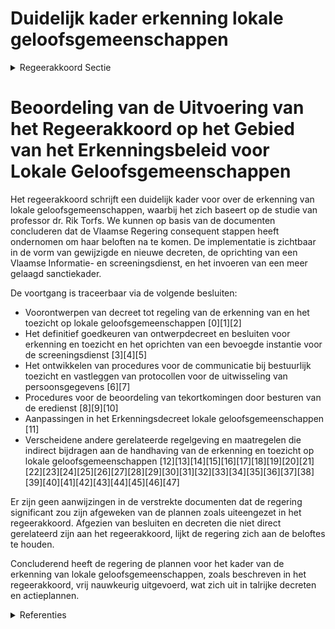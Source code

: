 # Duidelijk kader erkenning lokale geloofsgemeenschappen

<details>
        <summary>Regeerakkoord Sectie </summary>
        <p>2.2.5 Duidelijk kader erkenning lokale geloofsgemeenschappen We passen de bestaande regels binnen de Vlaamse bevoegdheden maximaal aan in lijn met de aanbevelingen van de studie van professor dr. Rik Torfs: Lokale geloofsgemeenschappen die willen erkend worden en de bijbehorende finan-ciering wensen te ontvangen, moeten een wachtperiode van vier jaar met gunstig gevolg doorlopen hebben. De reeds erkende geloofsgemeenschappen krijgen één jaar tijd om zich te conformeren aan de nieuwe regelgeving. Deze procedure is ook van toepassing op de aanvraagdossiers die vóór 1 juli 2019 ingediend zijn. Op financieel vlak wordt geopteerd voor verscherpte trans-parantie. Zo komt er een verbod op buiten-landse financiering die rechtstreeks of onrechtstreeks afbreuk doet aan de onaf-hankelijkheid van de gemeenschap en verband houdt met extremisme. Daarnaast wordt het verplicht om bij de jaarrekening de herkomst te vermelden van giften en wordt de jaarrekening bijgevoegd van vzw’s of andere instellingen die verbonden zijn met de lokale geloofsgemeenschap. De Vlaamse overheid houdt toezicht op de handhaving van de regels door de betref-fende verantwoordelijke besturen. Om een professionele screening op basis van de nieuwe criteria te kunnen realiseren wordt een Vlaamse dienst opgericht met de nodige competenties terzake. Het gebruik van het Nederlands in de context die de taalwetgeving voorziet, wordt meegenomen in de erkenningsvoor-waarden. Wat de handhaving van de erkenningscri-teria betreft, voorzien we dat de verkiezing van de bestuursorganen van alle erkende lokale geloofsgemeenschappen op dezelfde dag gebeurt. Zo wordt de opvolging van de vervanging van de bestuursorganen duide-lijker. Daarnaast voorzien we een uitgebreider palet aan sanctioneringsmogelijkheden. Vandaag bestaat maar één sanctie, de opheffing van de erkenning. We werken een meer gelaagd sanctieapparaat uit om de effectiviteit van de handhaving te versterken (gedeeltelijke inhouding van de tekortendekking, tijdelijke opheffing van de erkenning…). Ten slotte maken we afspraken met de fede-rale overheid over het inschakelen van de lokale integrale veiligheidscellen als actor om mogelijke inbreuken van de geloofsge-meenschap tegen de Grondwet en het EVRM vast te stellen. De bestaande vrijstelling van onroerende voorheffing voor openbare erediensten of vrijzinnige dienstverleningen geldt in de toekomst enkel nog voor erkende lokale geloofsgemeenschappen. </p>
        </details> 

# Beoordeling van de Uitvoering van het Regeerakkoord op het Gebied van het Erkenningsbeleid voor Lokale Geloofsgemeenschappen

Het regeerakkoord schrijft een duidelijk kader voor over de erkenning van lokale geloofsgemeenschappen, waarbij het zich baseert op de studie van professor dr. Rik Torfs. We kunnen op basis van de documenten concluderen dat de Vlaamse Regering consequent stappen heeft ondernomen om haar beloften na te komen. De implementatie is zichtbaar in de vorm van gewijzigde en nieuwe decreten, de oprichting van een Vlaamse Informatie- en screeningsdienst, en het invoeren van een meer gelaagd sanctiekader. 

De voortgang is traceerbaar via de volgende besluiten:

- Voorontwerpen van decreet tot regeling van de erkenning van en het toezicht op lokale geloofsgemeenschappen \[0\]\[1\]\[2\]
- Het definitief goedkeuren van ontwerpdecreet en besluiten voor erkenning en toezicht en het oprichten van een bevoegde instantie voor de screeningsdienst \[3\]\[4\]\[5\]
- Het ontwikkelen van procedures voor de communicatie bij bestuurlijk toezicht en vastleggen van protocollen voor de uitwisseling van persoonsgegevens \[6\]\[7\]
- Procedures voor de beoordeling van tekortkomingen door besturen van de eredienst \[8\]\[9\]\[10\]
- Aanpassingen in het Erkenningsdecreet lokale geloofsgemeenschappen \[11\]
- Verscheidene andere gerelateerde regelgeving en maatregelen die indirect bijdragen aan de handhaving van de erkenning en toezicht op lokale geloofsgemeenschappen \[12\]\[13\]\[14\]\[15\]\[16\]\[17\]\[18\]\[19\]\[20\]\[21\]\[22\]\[23\]\[24\]\[25\]\[26\]\[27\]\[28\]\[29\]\[30\]\[31\]\[32\]\[33\]\[34\]\[35\]\[36\]\[37\]\[38\]\[39\]\[40\]\[41\]\[42\]\[43\]\[44\]\[45\]\[46\]\[47\]

Er zijn geen aanwijzingen in de verstrekte documenten dat de regering significant zou zijn afgeweken van de plannen zoals uiteengezet in het regeerakkoord. Afgezien van besluiten en decreten die niet direct gerelateerd zijn aan het regeerakkoord, lijkt de regering zich aan de beloftes te houden.

Concluderend heeft de regering de plannen voor het kader van de erkenning van lokale geloofsgemeenschappen, zoals beschreven in het regeerakkoord, vrij nauwkeurig uitgevoerd, wat zich uit in talrijke decreten en actieplannen.

<details>
        <summary> Referenties</summary>
        
**[\[0\]](https://beslissingenvlaamseregering.vlaanderen.be/?search=Erkenning%20en%20toezicht%20lokale%20geloofsgemeenschappen%3A%20wijzigingsdecreet&dateOption=select&startDate=2021-03-19T09%3A00%3A00Z&endDate=2021-03-19T09%3A00%3A00Z)** : **(2021-03-19)** Erkenning en toezicht lokale geloofsgemeenschappen: wijzigingsdecreet 

**[\[1\]](https://beslissingenvlaamseregering.vlaanderen.be/?search=Decreet%20erkenning%20en%20toezicht%20op%20lokale%20geloofsgemeenschappen&dateOption=select&startDate=2020-11-13T09%3A00%3A00Z&endDate=2020-11-13T09%3A00%3A00Z)** : **(2020-11-13)** Decreet erkenning en toezicht op lokale geloofsgemeenschappen 

**[\[2\]](https://beslissingenvlaamseregering.vlaanderen.be/?search=Erkenning%20en%20toezicht%20lokale%20geloofsgemeenschappen%3A%20wijzigingsdecreet&dateOption=select&startDate=2021-06-04T08%3A00%3A00Z&endDate=2021-06-04T08%3A00%3A00Z)** : **(2021-06-04)** Erkenning en toezicht lokale geloofsgemeenschappen: wijzigingsdecreet 

**[\[3\]](https://beslissingenvlaamseregering.vlaanderen.be/?search=Erkenning%20en%20toezicht%20lokale%20geloofsgemeenschappen%3A%20wijzigingsdecreet&dateOption=select&startDate=2021-10-22T08%3A00%3A00Z&endDate=2021-10-22T08%3A00%3A00Z)** : **(2021-10-22)** Erkenning en toezicht lokale geloofsgemeenschappen: wijzigingsdecreet 

**[\[4\]](https://beslissingenvlaamseregering.vlaanderen.be/?search=Erkenningsdecreet%20lokale%20geloofsgemeenschappen%3A%20aanwijzing%20Informatie-%20en%20screeningsdienst&dateOption=select&startDate=2021-10-29T09%3A15%3A00Z&endDate=2021-10-29T09%3A15%3A00Z)** : **(2021-10-29)** Erkenningsdecreet lokale geloofsgemeenschappen: aanwijzing Informatie- en screeningsdienst 

**[\[5\]](https://beslissingenvlaamseregering.vlaanderen.be/?search=Erkenningsdecreet%20lokale%20geloofsgemeenschappen%3A%20aanwijzing%20Informatie-%20en%20screeningsdienst&dateOption=select&startDate=2021-12-10T09%3A00%3A00Z&endDate=2021-12-10T09%3A00%3A00Z)** : **(2021-12-10)** Erkenningsdecreet lokale geloofsgemeenschappen: aanwijzing Informatie- en screeningsdienst 

**[\[6\]](https://beslissingenvlaamseregering.vlaanderen.be/?search=Erkenning%20lokale%20geloofsgemeenschappen%3A%20wijze%20van%20communicatie%20bestuurlijk%20toezicht&dateOption=select&startDate=2021-11-26T09%3A00%3A00Z&endDate=2021-11-26T09%3A00%3A00Z)** : **(2021-11-26)** Erkenning lokale geloofsgemeenschappen: wijze van communicatie bestuurlijk toezicht 

**[\[7\]](https://beslissingenvlaamseregering.vlaanderen.be/?search=Erkenning%20lokale%20geloofsgemeenschappen%3A%20wijze%20van%20communicatie%20bestuurlijk%20toezicht&dateOption=select&startDate=2022-02-04T09%3A00%3A00Z&endDate=2022-02-04T09%3A00%3A00Z)** : **(2022-02-04)** Erkenning lokale geloofsgemeenschappen: wijze van communicatie bestuurlijk toezicht 

**[\[8\]](https://beslissingenvlaamseregering.vlaanderen.be/?search=Procedure%20beoordeling%20ontvankelijkheid%20zwaarwichtige%20aanwijzingen%20van%20tekortkoming%20door%20een%20bestuur%20van%20een%20eredienst&dateOption=select&startDate=2021-12-17T09%3A00%3A00Z&endDate=2021-12-17T09%3A00%3A00Z)** : **(2021-12-17)** Procedure beoordeling ontvankelijkheid zwaarwichtige aanwijzingen van tekortkoming door een bestuur van een eredienst 

**[\[9\]](https://beslissingenvlaamseregering.vlaanderen.be/?search=Procedure%20zwaarwichtige%20aanwijzingen%20van%20tekortkoming%20door%20een%20bestuur%20van%20een%20eredienst&dateOption=select&startDate=2021-10-29T09%3A15%3A00Z&endDate=2021-10-29T09%3A15%3A00Z)** : **(2021-10-29)** Procedure zwaarwichtige aanwijzingen van tekortkoming door een bestuur van een eredienst 

**[\[10\]](https://beslissingenvlaamseregering.vlaanderen.be/?search=Procedure%20beoordeling%20ontvankelijkheid%20zwaarwichtige%20aanwijzingen%20van%20tekortkoming%20door%20een%20bestuur%20van%20een%20eredienst&dateOption=select&startDate=2022-01-28T09%3A00%3A00Z&endDate=2022-01-28T09%3A00%3A00Z)** : **(2022-01-28)** Procedure beoordeling ontvankelijkheid zwaarwichtige aanwijzingen van tekortkoming door een bestuur van een eredienst 

**[\[11\]](https://beslissingenvlaamseregering.vlaanderen.be/?search=Erkenningsdecreet%20Lokale%20Geloofsgemeenschappen%3A%20aanvulling&dateOption=select&startDate=2022-07-15T08%3A00%3A00Z&endDate=2022-07-15T08%3A00%3A00Z)** : **(2022-07-15)** Erkenningsdecreet Lokale Geloofsgemeenschappen: aanvulling 

**[\[12\]](https://beslissingenvlaamseregering.vlaanderen.be/?search=Cultureel-erfgoedconvenants%202021-2026%3A%20toekenning%20werkingssubsidies&dateOption=select&startDate=2020-10-09T08%3A00%3A00Z&endDate=2020-10-09T08%3A00%3A00Z)** : **(2020-10-09)** Cultureel-erfgoedconvenants 2021-2026: toekenning werkingssubsidies 

**[\[13\]](https://beslissingenvlaamseregering.vlaanderen.be/?search=Her-%20of%20nevenbestemming%20%28voormalige%29%20parochiekerken%3A%20wijzigingsdecreet&dateOption=select&startDate=2022-11-10T07%3A00%3A00Z&endDate=2022-11-10T07%3A00%3A00Z)** : **(2022-11-10)** Her- of nevenbestemming (voormalige) parochiekerken: wijzigingsdecreet 

**[\[14\]](https://beslissingenvlaamseregering.vlaanderen.be/?search=Wijziging%20decreet%20lokaal%20bestuur%3A%20optimalisatie%20regelingen%20rond%20verzelfstandigings-%20en%20samenwerkingsvormen%20en%20inhoudelijke%20verbeteringen%20wat%20betreft%20de%20organisatie%20en%20werking&dateOption=select&startDate=2023-02-17T09%3A00%3A00Z&endDate=2023-02-17T09%3A00%3A00Z)** : **(2023-02-17)** Wijziging decreet lokaal bestuur: optimalisatie regelingen rond verzelfstandigings- en samenwerkingsvormen en inhoudelijke verbeteringen wat betreft de organisatie en werking 

**[\[15\]](https://beslissingenvlaamseregering.vlaanderen.be/?search=Wijziging%20Onroerenderfgoedbesluit%3A%20aanbrenging%20herkenningsteken%2C%20Onroerenderfgoedprijs%20en%20her-%20en%20nevenbestemming%20parochiekerken&dateOption=select&startDate=2023-10-06T08%3A00%3A00Z&endDate=2023-10-06T08%3A00%3A00Z)** : **(2023-10-06)** Wijziging Onroerenderfgoedbesluit: aanbrenging herkenningsteken, Onroerenderfgoedprijs en her- en nevenbestemming parochiekerken 

**[\[16\]](https://beslissingenvlaamseregering.vlaanderen.be/?search=Wijzigingsbesluit%20armoedebestrijding%3A%20procedure%20erkenning%20als%20vormingsorganisatie%20rond%20armoede&dateOption=select&startDate=2023-06-30T08%3A00%3A00Z&endDate=2023-06-30T08%3A00%3A00Z)** : **(2023-06-30)** Wijzigingsbesluit armoedebestrijding: procedure erkenning als vormingsorganisatie rond armoede 

**[\[17\]](https://beslissingenvlaamseregering.vlaanderen.be/?search=Erkenning%20Vlaamse%20Ouderenraad&dateOption=select&startDate=2020-12-11T09%3A00%3A00Z&endDate=2020-12-11T09%3A00%3A00Z)** : **(2020-12-11)** Erkenning Vlaamse Ouderenraad 

**[\[18\]](https://beslissingenvlaamseregering.vlaanderen.be/?search=Werkingssubsidie%20cultureel-erfgoedconvenant%202021-2025%20Vlaamse%20Gemeenschapscommissie&dateOption=select&startDate=2021-07-09T08%3A00%3A00Z&endDate=2021-07-09T08%3A00%3A00Z)** : **(2021-07-09)** Werkingssubsidie cultureel-erfgoedconvenant 2021-2025 Vlaamse Gemeenschapscommissie 

**[\[19\]](https://beslissingenvlaamseregering.vlaanderen.be/?search=Wijzigingsbesluit%20armoedebestrijding%3A%20procedure%20erkenning%20als%20vormingsorganisatie%20rond%20armoede&dateOption=select&startDate=2023-04-21T08%3A00%3A00Z&endDate=2023-04-21T08%3A00%3A00Z)** : **(2023-04-21)** Wijzigingsbesluit armoedebestrijding: procedure erkenning als vormingsorganisatie rond armoede 

**[\[20\]](https://beslissingenvlaamseregering.vlaanderen.be/?search=Aanvullende%20erkenningsvoorwaarden%20en%20erkenningsprocedure%20cli%C3%ABntenorganisaties%20in%20de%20jeugdhulp&dateOption=select&startDate=2020-10-16T07%3A00%3A00Z&endDate=2020-10-16T07%3A00%3A00Z)** : **(2020-10-16)** Aanvullende erkenningsvoorwaarden en erkenningsprocedure cliëntenorganisaties in de jeugdhulp 

**[\[21\]](https://beslissingenvlaamseregering.vlaanderen.be/?search=Bijkomende%20erkenning%20woonzorgcentra&dateOption=select&startDate=2020-07-10T08%3A00%3A00Z&endDate=2020-07-10T08%3A00%3A00Z)** : **(2020-07-10)** Bijkomende erkenning woonzorgcentra 

**[\[22\]](https://beslissingenvlaamseregering.vlaanderen.be/?search=Wijziging%20regelgeving%20erkenning%20gezondheidszorgberoepen&dateOption=select&startDate=2023-01-13T09%3A00%3A00Z&endDate=2023-01-13T09%3A00%3A00Z)** : **(2023-01-13)** Wijziging regelgeving erkenning gezondheidszorgberoepen 

**[\[23\]](https://beslissingenvlaamseregering.vlaanderen.be/?search=Prioriteitsbepaling%20eventuele%20subsidies%20herbestemming%20eredienstgebouwen%3A%20wijzigingsbesluit&dateOption=select&startDate=2022-11-18T09%3A00%3A00Z&endDate=2022-11-18T09%3A00%3A00Z)** : **(2022-11-18)** Prioriteitsbepaling eventuele subsidies herbestemming eredienstgebouwen: wijzigingsbesluit 

**[\[24\]](https://beslissingenvlaamseregering.vlaanderen.be/?search=Erkenningsvoorwaarden%20en%20subsidienormen%20voor%20voorzieningen%20in%20de%20jeugdhulp%3A%20wijzigingsbesluit&dateOption=select&startDate=2021-10-15T08%3A00%3A00Z&endDate=2021-10-15T08%3A00%3A00Z)** : **(2021-10-15)** Erkenningsvoorwaarden en subsidienormen voor voorzieningen in de jeugdhulp: wijzigingsbesluit 

**[\[25\]](https://beslissingenvlaamseregering.vlaanderen.be/?search=Wijziging%20regelgeving%20erkenning%20gezondheidszorgberoepen&dateOption=select&startDate=2022-10-07T08%3A00%3A00Z&endDate=2022-10-07T08%3A00%3A00Z)** : **(2022-10-07)** Wijziging regelgeving erkenning gezondheidszorgberoepen 

**[\[26\]](https://beslissingenvlaamseregering.vlaanderen.be/?search=Prioriteitsbepaling%20eventuele%20subsidies%20herbestemming%20eredienstgebouwen%3A%20wijzigingsbesluit&dateOption=select&startDate=2023-01-20T09%3A00%3A00Z&endDate=2023-01-20T09%3A00%3A00Z)** : **(2023-01-20)** Prioriteitsbepaling eventuele subsidies herbestemming eredienstgebouwen: wijzigingsbesluit 

**[\[27\]](https://beslissingenvlaamseregering.vlaanderen.be/?search=Bijkomende%20erkenning%20woonzorgcentra&dateOption=select&startDate=2020-06-05T08%3A00%3A00Z&endDate=2020-06-05T08%3A00%3A00Z)** : **(2020-06-05)** Bijkomende erkenning woonzorgcentra 

**[\[28\]](https://beslissingenvlaamseregering.vlaanderen.be/?search=Wijziging%20Onroerend-erfgoeddecreet%3A%20uitvoering%20visienota%20lokaal%20onroerend%20erfgoedbeleid%20%28en%20toekenning%20gewestelijke%20beboetingsbevoegdheid%29&dateOption=select&startDate=2021-11-19T09%3A00%3A00Z&endDate=2021-11-19T09%3A00%3A00Z)** : **(2021-11-19)** Wijziging Onroerend-erfgoeddecreet: uitvoering visienota lokaal onroerend erfgoedbeleid (en toekenning gewestelijke beboetingsbevoegdheid) 

**[\[29\]](https://beslissingenvlaamseregering.vlaanderen.be/?search=Wijziging%20Onroerend-erfgoeddecreet%3A%20uitvoering%20visienota%20lokaal%20onroerend%20erfgoedbeleid%20%28en%20toekenning%20gewestelijke%20beboetingsbevoegdheid%29&dateOption=select&startDate=2022-06-10T08%3A00%3A00Z&endDate=2022-06-10T08%3A00%3A00Z)** : **(2022-06-10)** Wijziging Onroerend-erfgoeddecreet: uitvoering visienota lokaal onroerend erfgoedbeleid (en toekenning gewestelijke beboetingsbevoegdheid) 

**[\[30\]](https://beslissingenvlaamseregering.vlaanderen.be/?search=Erkenningsvoorwaarden%20en%20subsidienormen%20voor%20voorzieningen%20in%20de%20jeugdhulp%3A%20wijzigingsbesluit&dateOption=select&startDate=2021-12-17T09%3A00%3A00Z&endDate=2021-12-17T09%3A00%3A00Z)** : **(2021-12-17)** Erkenningsvoorwaarden en subsidienormen voor voorzieningen in de jeugdhulp: wijzigingsbesluit 

**[\[31\]](https://beslissingenvlaamseregering.vlaanderen.be/?search=Aanvullende%20erkenningsvoorwaarden%20subsidi%C3%ABringsvoorwaarden%20cli%C3%ABntenorganisaties&dateOption=select&startDate=2020-07-17T08%3A00%3A00Z&endDate=2020-07-17T08%3A00%3A00Z)** : **(2020-07-17)** Aanvullende erkenningsvoorwaarden subsidiëringsvoorwaarden cliëntenorganisaties 

**[\[32\]](https://beslissingenvlaamseregering.vlaanderen.be/?search=Her-%20of%20nevenbestemming%20%28voormalige%29%20parochiekerken%3A%20voorontwerp%20van%20wijzigingsdecreet&dateOption=select&startDate=2022-06-17T09%3A00%3A00Z&endDate=2022-06-17T09%3A00%3A00Z)** : **(2022-06-17)** Her- of nevenbestemming (voormalige) parochiekerken: voorontwerp van wijzigingsdecreet 

**[\[33\]](https://beslissingenvlaamseregering.vlaanderen.be/?search=Erkenning%20participatieorganisatie&dateOption=select&startDate=2021-11-26T09%3A00%3A00Z&endDate=2021-11-26T09%3A00%3A00Z)** : **(2021-11-26)** Erkenning participatieorganisatie 

**[\[34\]](https://beslissingenvlaamseregering.vlaanderen.be/?search=Lokaal%20beleid%20buitenschoolse%20opvang%20en%20activiteiten&dateOption=select&startDate=2020-10-16T07%3A00%3A00Z&endDate=2020-10-16T07%3A00%3A00Z)** : **(2020-10-16)** Lokaal beleid buitenschoolse opvang en activiteiten 

**[\[35\]](https://beslissingenvlaamseregering.vlaanderen.be/?search=Lokaal%20beleid%20buitenschoolse%20opvang%20en%20activiteiten&dateOption=select&startDate=2020-07-10T08%3A00%3A00Z&endDate=2020-07-10T08%3A00%3A00Z)** : **(2020-07-10)** Lokaal beleid buitenschoolse opvang en activiteiten 

**[\[36\]](https://beslissingenvlaamseregering.vlaanderen.be/?search=Wijziging%20Onroerend-erfgoeddecreet%3A%20uitvoering%20visienota%20lokaal%20onroerend%20erfgoedbeleid%20%28en%20toekenning%20gewestelijke%20beboetingsbevoegdheid%29&dateOption=select&startDate=2022-01-28T09%3A00%3A00Z&endDate=2022-01-28T09%3A00%3A00Z)** : **(2022-01-28)** Wijziging Onroerend-erfgoeddecreet: uitvoering visienota lokaal onroerend erfgoedbeleid (en toekenning gewestelijke beboetingsbevoegdheid) 

**[\[37\]](https://beslissingenvlaamseregering.vlaanderen.be/?search=Erkenning%20en%20subsidi%C3%ABring%20georganiseerde%20sportsector%3A%20wijzigingsdecreet&dateOption=select&startDate=2022-05-20T08%3A00%3A00Z&endDate=2022-05-20T08%3A00%3A00Z)** : **(2022-05-20)** Erkenning en subsidiëring georganiseerde sportsector: wijzigingsdecreet 

**[\[38\]](https://beslissingenvlaamseregering.vlaanderen.be/?search=Erkenningsprocedure%20landelijke%20radio-omroeporganisaties%3A%20wijzigingsbesluit&dateOption=select&startDate=2021-03-12T09%3A00%3A00Z&endDate=2021-03-12T09%3A00%3A00Z)** : **(2021-03-12)** Erkenningsprocedure landelijke radio-omroeporganisaties: wijzigingsbesluit 

**[\[39\]](https://beslissingenvlaamseregering.vlaanderen.be/?search=Wijziging%20aanvraagprocedures%20voor%20erfgoedpremies%20en%20meerjarenpremieovereenkomsten&dateOption=select&startDate=2020-12-11T09%3A00%3A00Z&endDate=2020-12-11T09%3A00%3A00Z)** : **(2020-12-11)** Wijziging aanvraagprocedures voor erfgoedpremies en meerjarenpremieovereenkomsten 

**[\[40\]](https://beslissingenvlaamseregering.vlaanderen.be/?search=Uitvoering%20Lokaal%20en%20Provinciaal%20Kiesdecreet%3A%20aangifte%20verkiezingsuitgaven&dateOption=select&startDate=2023-11-10T09%3A00%3A00Z&endDate=2023-11-10T09%3A00%3A00Z)** : **(2023-11-10)** Uitvoering Lokaal en Provinciaal Kiesdecreet: aangifte verkiezingsuitgaven 

**[\[41\]](https://beslissingenvlaamseregering.vlaanderen.be/?search=Sociaal%20ondernemerschap%20in%20de%20welzijnssector%3A%20groeipad&dateOption=select&startDate=2020-03-06T09%3A00%3A00Z&endDate=2020-03-06T09%3A00%3A00Z)** : **(2020-03-06)** Sociaal ondernemerschap in de welzijnssector: groeipad 

**[\[42\]](https://beslissingenvlaamseregering.vlaanderen.be/?search=Wijziging%20decreet%20lokaal%20bestuur%3A%20optimalisatie%20regelingen%20rond%20verzelfstandigings-%20en%20samenwerkingsvormen%20en%20inhoudelijke%20verbeteringen%20wat%20betreft%20de%20organisatie%20en%20werking&dateOption=select&startDate=2022-07-08T08%3A00%3A00Z&endDate=2022-07-08T08%3A00%3A00Z)** : **(2022-07-08)** Wijziging decreet lokaal bestuur: optimalisatie regelingen rond verzelfstandigings- en samenwerkingsvormen en inhoudelijke verbeteringen wat betreft de organisatie en werking 

**[\[43\]](https://beslissingenvlaamseregering.vlaanderen.be/?search=Regels%20toekenning%20werkingssubsidies%20Vlaams-Brusselse%20partnerorganisaties&dateOption=select&startDate=2023-02-17T09%3A00%3A00Z&endDate=2023-02-17T09%3A00%3A00Z)** : **(2023-02-17)** Regels toekenning werkingssubsidies Vlaams-Brusselse partnerorganisaties 

**[\[44\]](https://beslissingenvlaamseregering.vlaanderen.be/?search=Uitvoering%20Lokaal%20en%20Provinciaal%20Kiesdecreet%3A%20aangifte%20verkiezingsuitgaven&dateOption=select&startDate=2023-06-30T08%3A00%3A00Z&endDate=2023-06-30T08%3A00%3A00Z)** : **(2023-06-30)** Uitvoering Lokaal en Provinciaal Kiesdecreet: aangifte verkiezingsuitgaven 

**[\[45\]](https://beslissingenvlaamseregering.vlaanderen.be/?search=Afwijkingsaanvragen%20principes%20regiovorming%20via%20digitaal%20loket&dateOption=select&startDate=2023-03-24T09%3A00%3A00Z&endDate=2023-03-24T09%3A00%3A00Z)** : **(2023-03-24)** Afwijkingsaanvragen principes regiovorming via digitaal loket 

**[\[46\]](https://beslissingenvlaamseregering.vlaanderen.be/?search=Afwijkingsaanvragen%20principes%20regiovorming%20via%20digitaal%20loket&dateOption=select&startDate=2023-02-10T09%3A00%3A00Z&endDate=2023-02-10T09%3A00%3A00Z)** : **(2023-02-10)** Afwijkingsaanvragen principes regiovorming via digitaal loket 

**[\[47\]](https://beslissingenvlaamseregering.vlaanderen.be/?search=Dubbele%20waarborg%20en%20erkenning%20erkende%20kredietmaatschappijen%3A%20wijziging%20besluit%20Vlaamse%20Codex%20Wonen&dateOption=select&startDate=2021-12-17T09%3A00%3A00Z&endDate=2021-12-17T09%3A00%3A00Z)** : **(2021-12-17)** Dubbele waarborg en erkenning erkende kredietmaatschappijen: wijziging besluit Vlaamse Codex Wonen 
        </details> 

